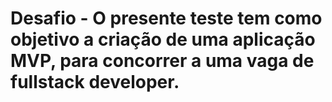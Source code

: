 # Desafio - O presente teste tem como objetivo a criação de uma aplicação MVP, para concorrer a uma vaga de fullstack developer.

